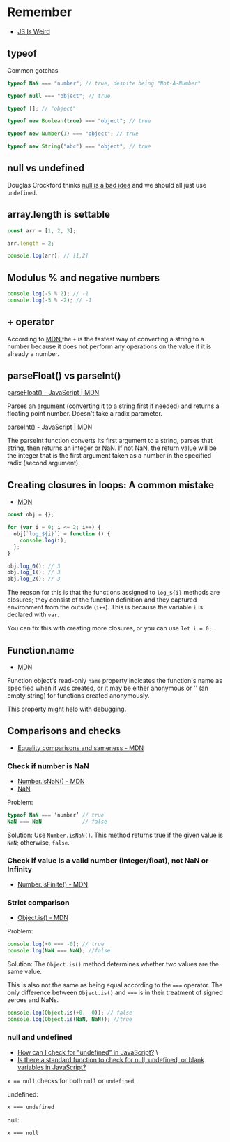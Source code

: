 # Remember

- [JS Is Weird](https://jsisweird.com/)

## typeof

Common gotchas

```javascript
typeof NaN === "number"; // true, despite being "Not-A-Number"

typeof null === "object"; // true

typeof []; // "object"

typeof new Boolean(true) === "object"; // true

typeof new Number(1) === "object"; // true

typeof new String("abc") === "object"; // true
```

## null vs undefined

Douglas Crockford thinks [null is a bad idea](https://www.youtube.com/watch?v=PSGEjv3Tqo0&feature=youtu.be&t=9m21s) and
we should all just use `undefined`.

## array.length is settable

```javascript
const arr = [1, 2, 3];

arr.length = 2;

console.log(arr); // [1,2]
```

## Modulus % and negative numbers

```javascript
console.log(-5 % 2); // -1
console.log(-5 % -2); // -1
```

## + operator

According to [MDN
](https://developer.mozilla.org/en-US/docs/Web/JavaScript/Reference/Operators/Arithmetic_Operators#Unary_plus) the `+`
is the fastest way of converting a string to a number because it does not perform any operations on the value if it is
already a number.

## parseFloat() vs parseInt()

[parseFloat() - JavaScript | MDN](https://developer.mozilla.org/en-US/docs/Web/JavaScript/Reference/Global_Objects/parseFloat)

Parses an argument (converting it to a string first if needed) and returns a floating point number. Doesn't take a radix parameter.

[parseInt() - JavaScript | MDN](https://developer.mozilla.org/en-US/docs/Web/JavaScript/Reference/Global_Objects/parseInt)

The parseInt function converts its first argument to a string, parses that string, then returns an integer or NaN. If not NaN, the return value will be the integer that is the first argument taken as a number in the specified radix (second argument).

## Creating closures in loops: A common mistake

- [MDN](https://developer.mozilla.org/en-US/docs/Web/JavaScript/Closures#creating_closures_in_loops_a_common_mistake)

```javascript
const obj = {};

for (var i = 0; i <= 2; i++) {
  obj[`log_${i}`] = function () {
    console.log(i);
  };
}

obj.log_0(); // 3
obj.log_1(); // 3
obj.log_2(); // 3
```

The reason for this is that the functions assigned to `log_${i}` methods are closures; they consist of the function
definition and they captured environment from the outside (`i++`). This is because the variable `i` is declared with
`var`.

You can fix this with creating more closures, or you can use `let i = 0;`.

## Function.name

- [MDN](https://developer.mozilla.org/en-US/docs/Web/JavaScript/Reference/Global_Objects/Function/name)

Function object's read-only `name` property indicates the function's name as specified when it was created, or it may be
either anonymous or '' (an empty string) for functions created anonymously.

This property might help with debugging.

## Comparisons and checks

- [Equality comparisons and sameness - MDN](https://developer.mozilla.org/en-US/docs/Web/JavaScript/Equality_comparisons_and_sameness)

### Check if number is NaN

- [Number.isNaN() - MDN](https://developer.mozilla.org/en-US/docs/Web/JavaScript/Reference/Global_Objects/isNaN)
- [NaN](https://developer.mozilla.org/en-US/docs/Web/JavaScript/Reference/Global_Objects/NaN)

Problem:

```javascript
typeof NaN === ‘number’ // true
NaN === NaN             // false
```

Solution: Use `Number.isNaN()`. This method returns true if the given value is `NaN`; otherwise, `false`.

### Check if value is a valid number (integer/float), not NaN or Infinity

- [Number.isFinite() - MDN](https://developer.mozilla.org/en-US/docs/Web/JavaScript/Reference/Global_Objects/Number/isFinite)

### Strict comparison

- [Object.is() - MDN](https://developer.mozilla.org/en-US/docs/Web/JavaScript/Reference/Global_Objects/Object/is)

Problem:

```javascript
console.log(+0 === -0); // true
console.log(NaN === NaN); //false
```

Solution: The `Object.is()` method determines whether two values are the same value.

This is also not the same as being equal according to the `===` operator. The only difference between `Object.is()` and
`===` is in their treatment of signed zeroes and NaNs.

```javascript
console.log(Object.is(+0, -0)); // false
console.log(Object.is(NaN, NaN)); //true
```

### null and undefined

- [How can I check for "undefined" in JavaScript?](https://stackoverflow.com/questions/3390396/how-can-i-check-for-undefined-in-javascript) \
- [Is there a standard function to check for null, undefined, or blank variables in JavaScript?](https://stackoverflow.com/questions/5515310/is-there-a-standard-function-to-check-for-null-undefined-or-blank-variables-in)

`x == null` checks for both `null` or `undefined`.

undefined:

`x === undefined`

null:

`x === null`
